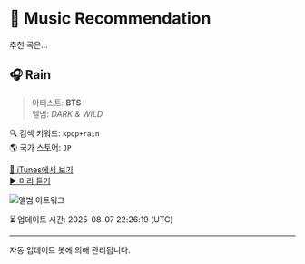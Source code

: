 
# 🎵 Music Recommendation

추천 곡은...

## 🎧 Rain  
> 아티스트: **BTS**  
> 앨범: _DARK & WILD_  

🔍 검색 키워드: `kpop+rain`  
🌎 국가 스토어: `JP`

[🔗 iTunes에서 보기](https://music.apple.com/jp/album/rain/1500041409?i=1500041709&uo=4)  
[▶️ 미리 듣기](https://audio-ssl.itunes.apple.com/itunes-assets/AudioPreview122/v4/07/2f/17/072f17a1-c0e4-bd1f-3166-71cca396e1ac/mzaf_12231385881897826938.plus.aac.p.m4a)

![앨범 아트워크](https://is1-ssl.mzstatic.com/image/thumb/Music114/v4/1d/31/b2/1d31b2be-8feb-ed5d-a409-5616c8593cff/20UMGIM13447.rgb.jpg/100x100bb.jpg)

⏳ 업데이트 시간: 2025-08-07 22:26:19 (UTC)

---
자동 업데이트 봇에 의해 관리됩니다.
